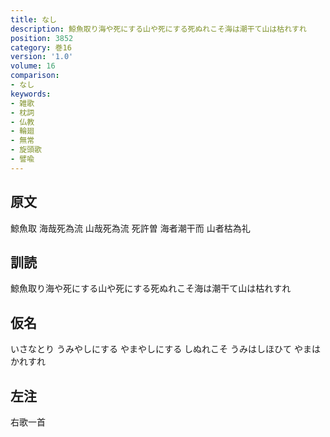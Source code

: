 ```yaml
---
title: なし
description: 鯨魚取り海や死にする山や死にする死ぬれこそ海は潮干て山は枯れすれ
position: 3852
category: 巻16
version: '1.0'
volume: 16
comparison:
- なし
keywords:
- 雑歌
- 枕詞
- 仏教
- 輪廻
- 無常
- 旋頭歌
- 譬喩
---
```


## 原文

鯨魚取 海哉死為流 山哉死為流 死許曽 海者潮干而 山者枯為礼

## 訓読

鯨魚取り海や死にする山や死にする死ぬれこそ海は潮干て山は枯れすれ

## 仮名

いさなとり うみやしにする やまやしにする しぬれこそ うみはしほひて やまはかれすれ

## 左注

右歌一首
